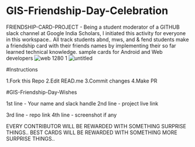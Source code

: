# GIS-Friendship-Day-Celebration
FRIENDSHIP-CARD-PROJECT - Being a student moderator of a GITHUB slack channel at Google India Scholars, I initiated this activity for everyone in this workspace..
All track students abnd, mws, and & fend students make a friendship card with their friends names by implementing their so far learned  technical knowledge.
sample cards for Android and Web developers 
![web 1280 1](https://user-images.githubusercontent.com/37589556/43626817-222ec4da-9711-11e8-94a1-3f878c427656.png)
![untitled](https://user-images.githubusercontent.com/37589556/43626819-22d17e64-9711-11e8-8d41-9e57c241b842.png)

#Instructions 
 
1.Fork this Repo 
2.Edit READ.me
3.Commit changes
4.Make PR

#GIS-Friendship-Day-Wishes

1st line - Your name and slack handle
2nd line - project live link

3rd line - repo link
4th line - screenshot if any

EVERY CONTRIBUTOR WILL BE REWARDED WITH SOMETHING SURPRISE THINGS..
BEST CARDS WILL BE REWARDED WITH SOMETHING MORE SURPRISE THINGS.. 
